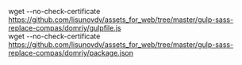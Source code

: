 wget --no-check-certificate https://github.com/lisunovdv/assets_for_web/tree/master/gulp-sass-replace-compas/domriy/gulpfile.js <br />
wget --no-check-certificate https://github.com/lisunovdv/assets_for_web/tree/master/gulp-sass-replace-compas/domriy/package.json
